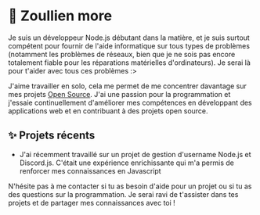# 👀 Zoullien more

Je suis un développeur Node.js débutant dans la matière, et je suis surtout compétent pour fournir de l'aide informatique sur tous types de problèmes (notamment les problèmes de réseaux, bien que je ne sois pas encore totalement fiable pour les réparations matérielles d'ordinateurs). Je serai là pour t'aider avec tous ces problèmes :>

J'aime travailler en solo, cela me permet de me concentrer davantage sur mes projets [Open Source](https://opensource.com/resources/what-open-source "OpenSource"). J'ai une passion pour la programmation et j'essaie continuellement d'améliorer mes compétences en développant des applications web et en contribuant à des projets open source.

## ✨ Projets récents
- J'ai récemment travaillé sur un projet de gestion d'username Node.js et Discord.js. C'était une expérience enrichissante qui m'a permis de renforcer mes connaissances en Javascript



N'hésite pas à me contacter si tu as besoin d'aide pour un projet ou si tu as des questions sur la programmation. Je serai ravi de t'assister dans tes projets et de partager mes connaissances avec toi !
